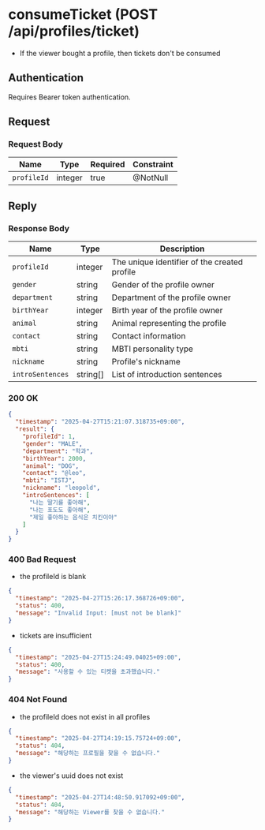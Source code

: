 # consumeTicket (POST /api/profiles/ticket)
- If the viewer bought a profile, then tickets don't be consumed

## Authentication
Requires Bearer token authentication.

## Request

### Request Body

| Name        | Type    | Required | Constraint |
|-------------|---------|----------|------------|
| `profileId` | integer | true     | @NotNull   |

## Reply

### Response Body

| Name             | Type     | Description                                               |
|------------------|----------|-----------------------------------------------------------|
| `profileId`      | integer  | The unique identifier of the created profile              |
| `gender`         | string   | Gender of the profile owner                               |
| `department`     | string   | Department of the profile owner                           |
| `birthYear`      | integer  | Birth year of the profile owner                           |
| `animal`         | string   | Animal representing the profile                           |
| `contact`        | string   | Contact information                                       |
| `mbti`           | string   | MBTI personality type                                     |
| `nickname`       | string   | Profile's nickname                                        |
| `introSentences` | string[] | List of introduction sentences                            |

### 200 OK

```json
{
  "timestamp": "2025-04-27T15:21:07.318735+09:00",
  "result": {
    "profileId": 1,
    "gender": "MALE",
    "department": "학과",
    "birthYear": 2000,
    "animal": "DOG",
    "contact": "@leo",
    "mbti": "ISTJ",
    "nickname": "leopold",
    "introSentences": [
      "나는 딸기를 좋아해",
      "나는 포도도 좋아해",
      "제일 좋아하는 음식은 치킨이야"
    ]
  }
}
```

### 400 Bad Request

- the profileId is blank

```json
{
  "timestamp": "2025-04-27T15:26:17.368726+09:00",
  "status": 400,
  "message": "Invalid Input: [must not be blank]"
}
```

- tickets are insufficient

```json
{
  "timestamp": "2025-04-27T15:24:49.04025+09:00",
  "status": 400,
  "message": "사용할 수 있는 티켓을 초과했습니다."
}
```

### 404 Not Found

- the profileId does not exist in all profiles

```json
{
  "timestamp": "2025-04-27T14:19:15.75724+09:00",
  "status": 404,
  "message": "해당하는 프로필을 찾을 수 없습니다."
}
```
- the viewer's uuid does not exist

```json
{
  "timestamp": "2025-04-27T14:48:50.917092+09:00",
  "status": 404,
  "message": "해당하는 Viewer를 찾을 수 없습니다."
}
```
